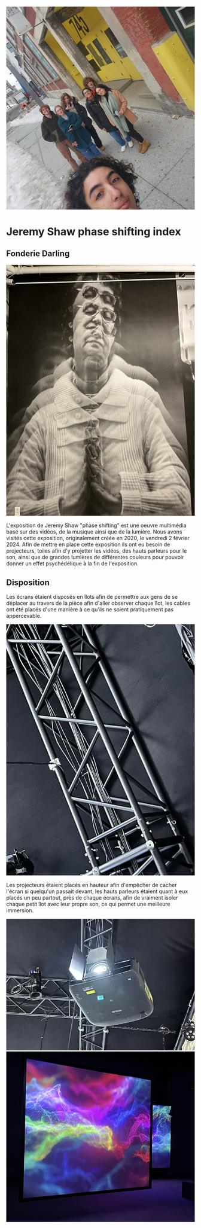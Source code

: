 ![photo](media/potos_devant_J.S_2024.png)
<h1>Jeremy Shaw phase shifting index</h1>
<h2>Fonderie Darling</h2>

![photo](media/Affiche_pre-presentation_J.S_2024.png)

L'exposition de Jeremy Shaw "phase shifting" est une oeuvre multimédia basé sur des vidéos, de la musique ainsi que de la lumière.
Nous avons visités cette exposition, originalement créée en 2020, le vendredi 2 février 2024.
Afin de mettre en place cette exposition ils ont eu besoin de projecteurs, toiles afin d'y projetter les vidéos, des hauts parleurs
pour le son, ainsi que de grandes lumières de différentes couleurs pour pouvoir donner un effet psychédélique à la fin de 
l'exposition.

<h2>Disposition</h2>
Les écrans étaient disposés en îlots afin de permettre aux gens de se déplacer au travers de la pièce afin d'aller observer chaque îlot,
les cables ont été placés d'une manière à ce qu'ils ne soient pratiquement pas appercevable.

![photo](media/Cables_gestion_J.S_2024.png)

Les projecteurs étaient placés en hauteur afin d'empêcher de cacher l'écran si quelqu'un passait devant, les hauts parleurs étaient quant à eux placés
un peu partout, près de chaque écrans, afin de vraiment isoler chaque petit îlot avec leur propre son, ce qui permet une meilleure immersion.

![photo](media/Projecteur_J.S_2024.png)
![photo](media/Ecrans_psychedelique_J.S_2024.png)

